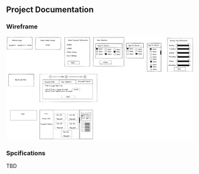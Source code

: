 ## Project Documentation

### Wireframe

![Wireframe](./public/PersonalProject.png)

### Spcifications

TBD